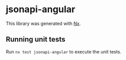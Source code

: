 # jsonapi-angular

This library was generated with [Nx](https://nx.dev).

## Running unit tests

Run `nx test jsonapi-angular` to execute the unit tests.
